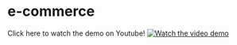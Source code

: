 # e-commerce

Click here to watch the demo on Youtube!
[![Watch the video demo](https://img.youtube.com/vi/OtmlYCCJXSM/maxresdefault.jpg)](https://youtu.be/OtmlYCCJXSM)
